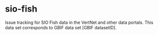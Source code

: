 # sio-fish
Issue tracking for SIO Fish data in the VertNet and other data portals. This data set corresponds to GBIF data set [GBIF datasetID].

